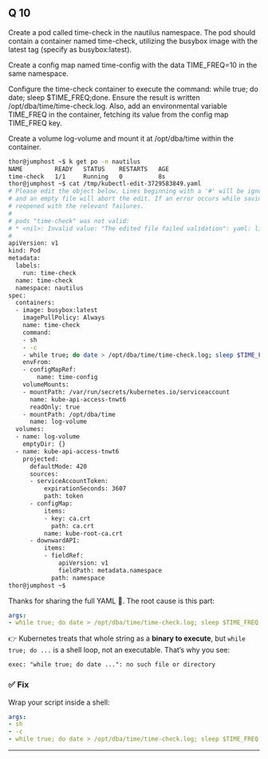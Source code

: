 
## Q 10
Create a pod called time-check in the nautilus namespace. The pod should contain a container named time-check, utilizing the busybox image with the latest tag (specify as busybox:latest).

Create a config map named time-config with the data TIME_FREQ=10 in the same namespace.

Configure the time-check container to execute the command: while true; do date; sleep $TIME_FREQ;done. Ensure the result is written /opt/dba/time/time-check.log. Also, add an environmental variable TIME_FREQ in the container, fetching its value from the config map TIME_FREQ key.

Create a volume log-volume and mount it at /opt/dba/time within the container.

```bash
thor@jumphost ~$ k get po -n nautilus 
NAME         READY   STATUS    RESTARTS   AGE
time-check   1/1     Running   0          8s
thor@jumphost ~$ cat /tmp/kubectl-edit-3729583849.yaml
# Please edit the object below. Lines beginning with a '#' will be ignored,
# and an empty file will abort the edit. If an error occurs while saving this file will be
# reopened with the relevant failures.
#
# pods "time-check" was not valid:
# * <nil>: Invalid value: "The edited file failed validation": yaml: line 19: could not find expected ':'
#
apiVersion: v1
kind: Pod
metadata:
  labels:
    run: time-check
  name: time-check
  namespace: nautilus
spec:
  containers:
  - image: busybox:latest
    imagePullPolicy: Always
    name: time-check
    command:
    - sh
    - -c 
    - while true; do date > /opt/dba/time/time-check.log; sleep $TIME_FREQ;done
    envFrom:
    - configMapRef:
        name: time-config
    volumeMounts:
    - mountPath: /var/run/secrets/kubernetes.io/serviceaccount
      name: kube-api-access-tnwt6
      readOnly: true
    - mountPath: /opt/dba/time
      name: log-volume
  volumes:
  - name: log-volume
    emptyDir: {}
  - name: kube-api-access-tnwt6
    projected:
      defaultMode: 420
      sources:
      - serviceAccountToken:
          expirationSeconds: 3607
          path: token
      - configMap:
          items:
          - key: ca.crt
            path: ca.crt
          name: kube-root-ca.crt
      - downwardAPI:
          items:
          - fieldRef:
              apiVersion: v1
              fieldPath: metadata.namespace
            path: namespace
thor@jumphost ~$ 
```

Thanks for sharing the full YAML 🙌.
The root cause is this part:

```yaml
args:
- while true; do date > /opt/dba/time/time-check.log; sleep $TIME_FREQ;done
```
👉 Kubernetes treats that whole string as a **binary to execute**, but `while true; do ...` is a shell loop, not an executable.
That’s why you see:

```
exec: "while true; do date ...": no such file or directory
```

### ✅ Fix

Wrap your script inside a shell:

```yaml
args:
- sh
- -c
- while true; do date > /opt/dba/time/time-check.log; sleep $TIME_FREQ; done
```

---
